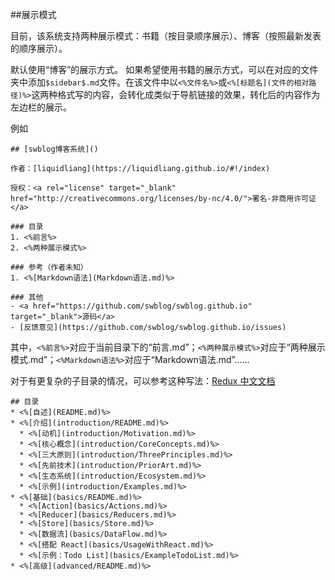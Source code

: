 ##展示模式

目前，该系统支持两种展示模式：书籍（按目录顺序展示）、博客（按照最新发表的顺序展示）。

默认使用“博客”的展示方式。
如果希望使用书籍的展示方式，可以在对应的文件夹中添加`$sidebar$.md`文件。在该文件中以`<%文件名%>`或`<%[标题名](文件的相对路径)%>`这两种格式写的内容，会转化成类似于导航链接的效果，转化后的内容作为左边栏的展示。

例如

```
## [swblog博客系统]()

作者：[liquidliang](https://liquidliang.github.io/#!/index)

授权：<a rel="license" target="_blank" href="http://creativecommons.org/licenses/by-nc/4.0/">署名-非商用许可证</a>

### 目录
1. <%前言%>
2. <%两种展示模式%>

### 参考（作者未知）
1. <%[Markdown语法](Markdown语法.md)%>

### 其他
- <a href="https://github.com/swblog/swblog.github.io" target="_blank">源码</a>
- [反馈意见](https://github.com/swblog/swblog.github.io/issues)

```

其中，`<%前言%>`对应于当前目录下的“前言.md”；`<%两种展示模式%>`对应于“两种展示模式.md”；`<%Markdown语法%>`对应于“Markdown语法.md”……

对于有更复杂的子目录的情况，可以参考这种写法：[Redux 中文文档](https://github.com/liquidliang/liquidliang.github.io/blob/master/blog/Redux%20%E4%B8%AD%E6%96%87%E6%96%87%E6%A1%A3/%24sidebar%24.md)

```
## 目录
* <%[自述](README.md)%>
* <%[介绍](introduction/README.md)%>
  * <%[动机](introduction/Motivation.md)%>
  * <%[核心概念](introduction/CoreConcepts.md)%>
  * <%[三大原则](introduction/ThreePrinciples.md)%>
  * <%[先前技术](introduction/PriorArt.md)%>
  * <%[生态系统](introduction/Ecosystem.md)%>
  * <%[示例](introduction/Examples.md)%>
* <%[基础](basics/README.md)%>
  * <%[Action](basics/Actions.md)%>
  * <%[Reducer](basics/Reducers.md)%>
  * <%[Store](basics/Store.md)%>
  * <%[数据流](basics/DataFlow.md)%>
  * <%[搭配 React](basics/UsageWithReact.md)%>
  * <%[示例：Todo List](basics/ExampleTodoList.md)%>
* <%[高级](advanced/README.md)%>
```